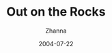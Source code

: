 ---
_schema: default
title: Out on the Rocks
author: Zhanna
date: 2004-07-22
categories:
  - geocaching
excerpt: >- 
  
geocaches: true
surveymarks: false
post_id: 849
layout: post
galleries:
  gallery1:
    suffix: cs
    images:
    - filename: zh
      alt: Sleepy sign-in on a hazy morning.
    - filename: rich
      alt: I've met some fine people in this valley!
  gallery2:
    suffix: cs
    images:
    - filename: P7220010
      alt: The contents of the cache, as of this visit.
    - filename: P7220014
      alt: Signing in ... “on the rocks.”
    - filename: P7220028
      alt: John tells us about a typical day at work.
    - filename: P7220034
      alt: Zhanna and John pose for a photo for my cache log.
    - filename: P7220042
      alt: Convenient parking on a lazy, hazy Summer day.                        
---